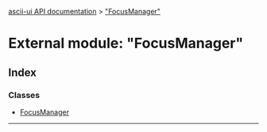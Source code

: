 [ascii-ui API documentation](../README.md) > ["FocusManager"](../modules/_focusmanager_.md)

# External module: "FocusManager"

## Index

### Classes

* [FocusManager](../classes/_focusmanager_.focusmanager.md)

---

